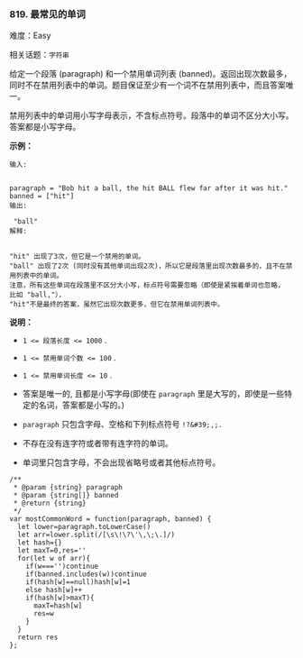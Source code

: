 ### 819. 最常见的单词

难度：Easy

相关话题：`字符串`

给定一个段落 (paragraph) 和一个禁用单词列表 (banned)。返回出现次数最多，同时不在禁用列表中的单词。题目保证至少有一个词不在禁用列表中，而且答案唯一。



禁用列表中的单词用小写字母表示，不含标点符号。段落中的单词不区分大小写。答案都是小写字母。







**示例：** 





```
输入:

 
paragraph = "Bob hit a ball, the hit BALL flew far after it was hit."
banned = ["hit"]
输出:

 "ball"
解释:

 
"hit" 出现了3次，但它是一个禁用的单词。
"ball" 出现了2次 (同时没有其他单词出现2次)，所以它是段落里出现次数最多的，且不在禁用列表中的单词。 
注意，所有这些单词在段落里不区分大小写，标点符号需要忽略（即使是紧挨着单词也忽略， 比如 "ball,"）， 
"hit"不是最终的答案，虽然它出现次数更多，但它在禁用单词列表中。

```






**说明：** 




* `1 <= 段落长度 <= 1000` .

* `1 <= 禁用单词个数 <= 100` .

* `1 <= 禁用单词长度 <= 10` .

* 答案是唯一的, 且都是小写字母(即使在  `paragraph`  里是大写的，即使是一些特定的名词，答案都是小写的。)

* `paragraph` 只包含字母、空格和下列标点符号 `!?&#39;,;.`

* 不存在没有连字符或者带有连字符的单词。

* 单词里只包含字母，不会出现省略号或者其他标点符号。






```
/**
 * @param {string} paragraph
 * @param {string[]} banned
 * @return {string}
 */
var mostCommonWord = function(paragraph, banned) {
  let lower=paragraph.toLowerCase()
  let arr=lower.split(/[\s\!\?\'\,\;\.]/)
  let hash={}
  let maxT=0,res=''
  for(let w of arr){
    if(w==='')continue
    if(banned.includes(w))continue
    if(hash[w]==null)hash[w]=1
    else hash[w]++
    if(hash[w]>maxT){
      maxT=hash[w]
      res=w
    }
  }
  return res
};



```

